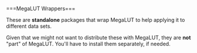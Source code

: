 ===MegaLUT Wrappers===

These are **standalone** packages that wrap MegaLUT to help applying it to different data sets.

Given that we might not want to distribute these with MegaLUT, they are **not** "part" of MegaLUT. You'll have to install them separately, if needed.

